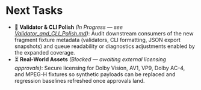 # Next Tasks

- 🚧 **Validator & CLI Polish** _(In Progress — see [Validator_and_CLI_Polish.md](Validator_and_CLI_Polish.md))_: Audit downstream consumers of the new fragment fixture metadata (validators, CLI formatting, JSON export snapshots) and queue readability or diagnostics adjustments enabled by the expanded coverage.
- ⏳ **Real-World Assets** _(Blocked — awaiting external licensing approvals)_: Secure licensing for Dolby Vision, AV1, VP9, Dolby AC-4, and MPEG-H fixtures so synthetic payloads can be replaced and regression baselines refreshed once approvals land.
